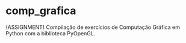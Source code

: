 # comp_grafica
(ASSIGNMENT) Compilação de exercícios de Computação Gráfica em Python com a biblioteca PyOpenGL.
